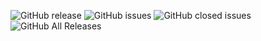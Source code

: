 ![GitHub release](https://img.shields.io/github/release/andrei923/TNT-Tag.svg?style=for-the-badge)
![GitHub issues](https://img.shields.io/github/issues-raw/andrei923/TNT-Tag.svg?style=for-the-badge)
![GitHub closed issues](https://img.shields.io/github/issues-closed-raw/andrei923/TNT-Tag.svg?style=for-the-badge)
![GitHub All Releases](https://img.shields.io/github/downloads/andrei923/TNT-Tag/total.svg?style=for-the-badge)
